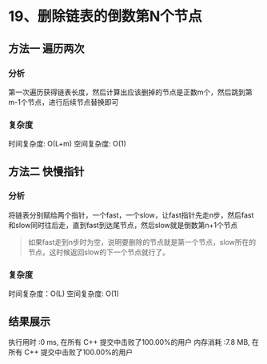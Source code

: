 # 19、删除链表的倒数第N个节点
## 方法一 遍历两次
### 分析
第一次遍历获得链表长度，然后计算出应该删掉的节点是正数m个，然后跳到第m-1个节点，进行后续节点替换即可

### 复杂度
时间复杂度: O(L+m)
空间复杂度: O(1)
## 方法二 快慢指针
### 分析
将链表分别赋给两个指针，一个fast，一个slow，让fast指针先走n步，然后fast和slow同时往后走，直到fast到达尾节点，然后slow就是倒数第n+1个节点
>如果fast走到n步时为空，说明要删除的节点就是第一个节点，slow所在的节点，这时候返回slow的下一个节点就行了。
### 复杂度
时间复杂度：O(L)
空间复杂度: O(1)

## 结果展示
执行用时 :0 ms, 在所有 C++ 提交中击败了100.00%的用户
内存消耗 :7.8 MB, 在所有 C++ 提交中击败了100.00%的用户
